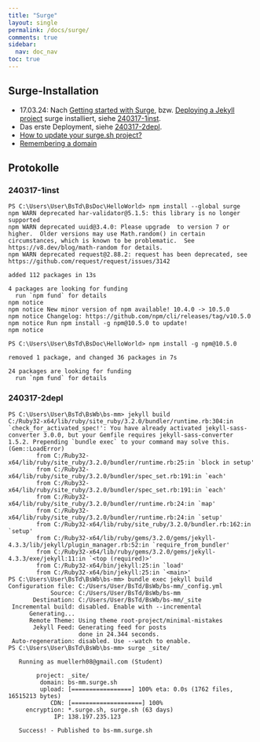 ```yaml
---
title: "Surge"
layout: single
permalink: /docs/surge/
comments: true
sidebar:
  nav: doc_nav
toc: true  
---
```

## Surge-Installation

- 17.03.24: Nach [Getting started with Surge](https://surge.sh/help/getting-started-with-surge), bzw.
[Deploying a Jekyll project](https://surge.sh/help/deploying-a-jekyll-project) surge installiert, siehe [240317-1inst](#240317-1inst).
- Das erste Deployment, siehe [240317-2depl](#240317-2depl).
- [How to update your surge.sh project?](https://stackoverflow.com/questions/49243509/how-to-update-your-surge-sh-project)
- [Remembering a domain](https://surge.sh/help/remembering-a-domain)

## Protokolle

### 240317-1inst

````text
PS C:\Users\User\BsTd\BsDoc\HelloWorld> npm install --global surge
npm WARN deprecated har-validator@5.1.5: this library is no longer supported
npm WARN deprecated uuid@3.4.0: Please upgrade  to version 7 or higher.  Older versions may use Math.random() in certain circumstances, which is known to be problematic.  See https://v8.dev/blog/math-random for details.
npm WARN deprecated request@2.88.2: request has been deprecated, see https://github.com/request/request/issues/3142

added 112 packages in 13s

4 packages are looking for funding
  run `npm fund` for details
npm notice
npm notice New minor version of npm available! 10.4.0 -> 10.5.0
npm notice Changelog: https://github.com/npm/cli/releases/tag/v10.5.0
npm notice Run npm install -g npm@10.5.0 to update!
npm notice

PS C:\Users\User\BsTd\BsDoc\HelloWorld> npm install -g npm@10.5.0

removed 1 package, and changed 36 packages in 7s

24 packages are looking for funding
  run `npm fund` for details
````  

### 240317-2depl

````text
PS C:\Users\User\BsTd\BsWb\bs-mm> jekyll build
C:/Ruby32-x64/lib/ruby/site_ruby/3.2.0/bundler/runtime.rb:304:in `check_for_activated_spec!': You have already activated jekyll-sass-converter 3.0.0, but your Gemfile requires jekyll-sass-converter 1.5.2. Prepending `bundle exec` to your command may solve this. (Gem::LoadError)
        from C:/Ruby32-x64/lib/ruby/site_ruby/3.2.0/bundler/runtime.rb:25:in `block in setup'
        from C:/Ruby32-x64/lib/ruby/site_ruby/3.2.0/bundler/spec_set.rb:191:in `each'
        from C:/Ruby32-x64/lib/ruby/site_ruby/3.2.0/bundler/spec_set.rb:191:in `each'
        from C:/Ruby32-x64/lib/ruby/site_ruby/3.2.0/bundler/runtime.rb:24:in `map'
        from C:/Ruby32-x64/lib/ruby/site_ruby/3.2.0/bundler/runtime.rb:24:in `setup'
        from C:/Ruby32-x64/lib/ruby/site_ruby/3.2.0/bundler.rb:162:in `setup'
        from C:/Ruby32-x64/lib/ruby/gems/3.2.0/gems/jekyll-4.3.3/lib/jekyll/plugin_manager.rb:52:in `require_from_bundler'
        from C:/Ruby32-x64/lib/ruby/gems/3.2.0/gems/jekyll-4.3.3/exe/jekyll:11:in `<top (required)>'
        from C:/Ruby32-x64/bin/jekyll:25:in `load'
        from C:/Ruby32-x64/bin/jekyll:25:in `<main>'
PS C:\Users\User\BsTd\BsWb\bs-mm> bundle exec jekyll build
Configuration file: C:/Users/User/BsTd/BsWb/bs-mm/_config.yml
            Source: C:/Users/User/BsTd/BsWb/bs-mm
       Destination: C:/Users/User/BsTd/BsWb/bs-mm/_site
 Incremental build: disabled. Enable with --incremental
      Generating...
      Remote Theme: Using theme root-project/minimal-mistakes
       Jekyll Feed: Generating feed for posts
                    done in 24.344 seconds.
 Auto-regeneration: disabled. Use --watch to enable.
PS C:\Users\User\BsTd\BsWb\bs-mm> surge _site/

   Running as muellerh08@gmail.com (Student)

        project: _site/
         domain: bs-mm.surge.sh
         upload: [=================] 100% eta: 0.0s (1762 files, 16515213 bytes)
            CDN: [====================] 100%
     encryption: *.surge.sh, surge.sh (63 days)
             IP: 138.197.235.123

   Success! - Published to bs-mm.surge.sh
````
